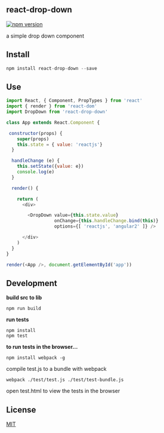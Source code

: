 ## react-drop-down

[![npm version](https://badge.fury.io/js/react-social-buttons.svg)](https://badge.fury.io/js/react-social-buttons)

a simple drop down component

## Install

``` js
npm install react-drop-down --save
```

## Use

``` js
import React, { Component, PropTypes } from 'react'
import { render } from 'react-dom'
import DropDown from 'react-drop-down'

class App extends React.Component {

 constructor(props) {
    super(props)
    this.state = { value: 'reactjs'}
  }

  handleChange (e) {
    this.setState({value: e})
    console.log(e)
  }

  render() {

    return (
      <div>

        <DropDown value={this.state.value}
                  onChange={this.handleChange.bind(this)}
                  options={[ 'reactjs', 'angular2' ]} />

      </div>
    )
  }
}

render(<App />, document.getElementById('app'))
```

## Development

**build src to lib**

    npm run build

**run tests**

    npm install
    npm test

**to run tests in the browser...**

`npm install webpack -g`

compile test.js to a bundle with webpack

	webpack ./test/test.js ./test/test-bundle.js

open test.html to view the tests in the browser

## License

[MIT](http://isekivacenz.mit-license.org/)